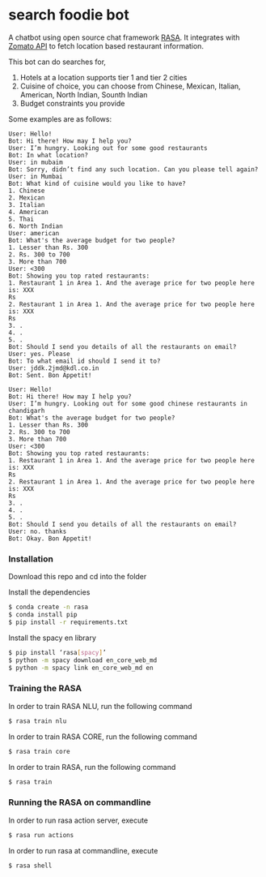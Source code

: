 # search foodie bot

A chatbot using open source chat framework [RASA](https://rasa.com/). It integrates with [Zomato API](https://developers.zomato.com/) to fetch location based restaurant information.

This bot can do searches for,
1.  Hotels at a location supports tier 1 and tier 2 cities
2.  Cuisine of choice, you can choose from Chinese, Mexican, Italian, American, North Indian, Sounth Indian 
3.  Budget constraints you provide  

Some examples are as follows:
```
User: Hello!
Bot: Hi there! How may I help you?
User: I’m hungry. Looking out for some good restaurants
Bot: In what location?
User: in mubaim
Bot: Sorry, didn’t find any such location. Can you please tell again?
User: in Mumbai
Bot: What kind of cuisine would you like to have?
1. Chinese
2. Mexican
3. Italian
4. American
5. Thai
6. North Indian
User: american
Bot: What's the average budget for two people?
1. Lesser than Rs. 300
2. Rs. 300 to 700
3. More than 700
User: <300
Bot: Showing you top rated restaurants:
1. Restaurant 1 in Area 1. And the average price for two people here is: XXX
Rs
2. Restaurant 1 in Area 1. And the average price for two people here is: XXX
Rs
3. .
4. .
5. .
Bot: Should I send you details of all the restaurants on email?
User: yes. Please
Bot: To what email id should I send it to?
User: jddk.2jmd@kdl.co.in
Bot: Sent. Bon Appetit!
```

```
User: Hello!
Bot: Hi there! How may I help you?
User: I’m hungry. Looking out for some good chinese restaurants in chandigarh
Bot: What's the average budget for two people?
1. Lesser than Rs. 300
2. Rs. 300 to 700
3. More than 700
User: <300
Bot: Showing you top rated restaurants:
1. Restaurant 1 in Area 1. And the average price for two people here is: XXX
Rs
2. Restaurant 1 in Area 1. And the average price for two people here is: XXX
Rs
3. .
4. .
5. .
Bot: Should I send you details of all the restaurants on email?
User: no. thanks
Bot: Okay. Bon Appetit!
```


### Installation

Download this repo and cd into the folder

Install the dependencies
```sh
$ conda create -n rasa
$ conda install pip
$ pip install -r requirements.txt
```
Install the spacy en library
```sh
$ pip install ‘rasa[spacy]’ 
$ python -m spacy download en_core_web_md
$ python -m spacy link en_core_web_md en 
```

### Training the RASA 

In order to train RASA NLU, run the following command

```sh
$ rasa train nlu
```

In order to train RASA CORE, run the following command

```sh
$ rasa train core
```

In order to train RASA, run the following command

```sh
$ rasa train
```

### Running the RASA on commandline

In order to run rasa action server, execute
```sh
$ rasa run actions
```


In order to run rasa at commandline, execute
```sh
$ rasa shell
```